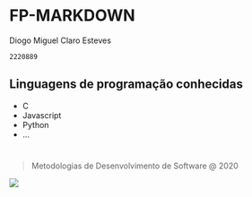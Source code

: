 # **FP-MARKDOWN**

Diogo Miguel Claro Esteves

```
2220889
```

## **Linguagens de programação conhecidas**
- C
- Javascript
- Python
- ...
#
> Metodologias de Desenvolvimento de Software @ 2020

![](https://www.ipleiria.pt/wp-content/themes/ipleiria/img/logo_ipl_header.png)